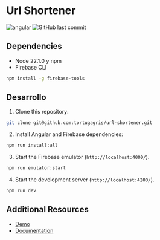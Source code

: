 # Url Shortener
![angular](https://img.shields.io/github/package-json/dependency-version/tortugagris/url-shortener/%40angular%2Fcore)
![GitHub last commit](https://img.shields.io/github/last-commit/tortugagris/url-shortener)

## Dependencies
- Node 22.1.0 y npm
- Firebase CLI
```bash
npm install -g firebase-tools
```
## Desarrollo
1. Clone this repository:
```bash
git clone git@github.com:tortugagris/url-shortener.git
```
2. Install Angular and Firebase dependencies:
```bash
npm run install:all
```
3. Start the Firebase emulator (`http://localhost:4000/`).
```bash
npm run emulator:start
```
4. Start the development server (`http://localhost:4200/`).
```bash
npm run dev
```

## Additional Resources
- [Demo](https://tortugagris-url-shortener.web.app/)
- [Documentation](https://github.com/TortugaGris/url-shortener/blob/develop/docs/doc.md)
